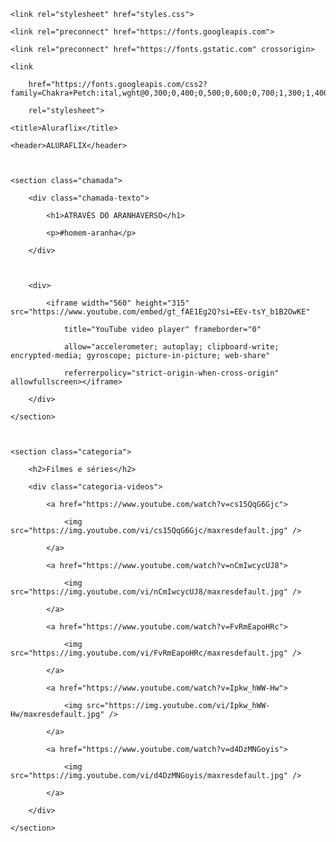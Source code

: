 <html lang="pt-BR">



<head>

    <link rel="stylesheet" href="styles.css">

    <link rel="preconnect" href="https://fonts.googleapis.com">

    <link rel="preconnect" href="https://fonts.gstatic.com" crossorigin>

    <link

        href="https://fonts.googleapis.com/css2?family=Chakra+Petch:ital,wght@0,300;0,400;0,500;0,600;0,700;1,300;1,400;1,500;1,600;1,700&display=swap"

        rel="stylesheet">

    <title>Aluraflix</title>

</head>



<body>

    <header>ALURAFLIX</header>



    <section class="chamada">

        <div class="chamada-texto">

            <h1>ATRAVÉS DO ARANHAVERSO</h1>

            <p>#homem-aranha</p>

        </div>



        <div>

            <iframe width="560" height="315" src="https://www.youtube.com/embed/gt_fAE1Eg2Q?si=EEv-tsY_b1B2OwKE"

                title="YouTube video player" frameborder="0"

                allow="accelerometer; autoplay; clipboard-write; encrypted-media; gyroscope; picture-in-picture; web-share"

                referrerpolicy="strict-origin-when-cross-origin" allowfullscreen></iframe>

        </div>

    </section>



    <section class="categoria">

        <h2>Filmes e séries</h2>

        <div class="categoria-videos">

            <a href="https://www.youtube.com/watch?v=cs15QqG6Gjc">

                <img src="https://img.youtube.com/vi/cs15QqG6Gjc/maxresdefault.jpg" />

            </a>

            <a href="https://www.youtube.com/watch?v=nCmIwcycUJ8">

                <img src="https://img.youtube.com/vi/nCmIwcycUJ8/maxresdefault.jpg" />

            </a>

            <a href="https://www.youtube.com/watch?v=FvRmEapoHRc">

                <img src="https://img.youtube.com/vi/FvRmEapoHRc/maxresdefault.jpg" />

            </a>

            <a href="https://www.youtube.com/watch?v=Ipkw_hWW-Hw">

                <img src="https://img.youtube.com/vi/Ipkw_hWW-Hw/maxresdefault.jpg" />

            </a>

            <a href="https://www.youtube.com/watch?v=d4DzMNGoyis">

                <img src="https://img.youtube.com/vi/d4DzMNGoyis/maxresdefault.jpg" />

            </a>

        </div>

    </section>



</body>



</html>
